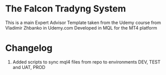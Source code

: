 # The Falcon Tradyng System

This is a main Expert Advisor Template taken from the Udemy course from Vladimir Zhbanko in Udemy.com
Developed in MQL for the MT4 platform

# Changelog
1. Added scripts to sync mql4 files from repo to environments DEV, TEST and UAT, PROD